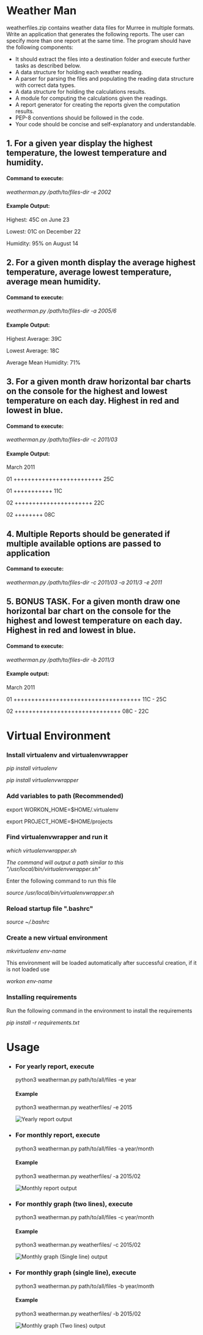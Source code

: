 # Weather Man
weatherfiles.zip contains weather data files for Murree in multiple formats. Write an application that generates the following reports. The user can specify more than one report at the same time.
The program should have the following components:
* It should extract the files into a destination folder and execute further tasks as described below.
* A data structure for holding each weather reading.
* A parser for parsing the files and populating the reading data structure with correct data types.
* A data structure for holding the calculations results.
* A module for computing the calculations given the readings.
* A report generator for creating the reports given the computation results.
* PEP-8 conventions should be followed in the code.
* Your code should be concise and self-explanatory and understandable.
 
## 1. For a given year display the highest temperature, the lowest temperature and humidity.
#### Command to execute:

_weatherman.py /path/to/files-dir -e 2002_

#### Example Output:

Highest: 45C on June 23

Lowest: 01C on December 22

Humidity: 95% on August 14

## 2. For a given month display the average highest temperature, average lowest temperature, average mean humidity.
#### Command to execute:

_weatherman.py /path/to/files-dir -a 2005/6_

#### Example Output:

Highest Average: 39C

Lowest Average: 18C

Average Mean Humidity: 71%

## 3. For a given month draw horizontal bar charts on the console for the highest and lowest temperature on each day. Highest in red and lowest in blue.
#### Command to execute:

_weatherman.py /path/to/files-dir -c 2011/03_


#### Example Output:

March 2011

01 +++++++++++++++++++++++++ 25C

01 +++++++++++ 11C

02 ++++++++++++++++++++++ 22C

02 ++++++++ 08C

## 4. Multiple Reports should be generated if multiple available options are passed to application
#### Command to execute:
_weatherman.py /path/to/files-dir -c 2011/03 -a 2011/3 -e 2011_

## 5. BONUS TASK. For a given month draw one horizontal bar chart on the console for the highest and lowest temperature on each day. Highest in red and lowest in blue.
#### Command to execute:
_weatherman.py /path/to/files-dir -b 2011/3_
#### Example output:
March 2011

01 ++++++++++++++++++++++++++++++++++++ 11C - 25C

02 ++++++++++++++++++++++++++++++ 08C - 22C


# Virtual Environment
### Install virtualenv and virtualenvwrapper
_pip install virtualenv_

_pip install virtualenvwrapper_
### Add variables to path (Recommended)

export WORKON_HOME=$HOME/.virtualenv

export PROJECT_HOME=$HOME/projects
### Find virtualenvwrapper and run it
_which virtualenvwrapper.sh_

_The command will output a path similar to this "/usr/local/bin/virtualenvwrapper.sh"_

Enter the following command to run this file

_source /usr/local/bin/virtualenvwrapper.sh_

### Reload startup file ".bashrc"
_source ~/.bashrc_

### Create a new virtual environment
_mkvirtualenv env-name_

This environment will be loaded automatically after successful creation, if it is not loaded use 

_workon env-name_

### Installing requirements
Run the following command in the environment to install the requirements

_pip install -r requirements.txt_

# Usage
<ul>

### <li>For yearly report, execute
python3 weatherman.py path/to/all/files -e year
#### Example
python3 weatherman.py weatherfiles/ -e 2015

![Yearly report output](images/yearly_report.png "Yearly report output")</li>


### <li>For monthly report, execute
python3 weatherman.py path/to/all/files -a year/month
#### Example
python3 weatherman.py weatherfiles/ -a 2015/02

![Monthly report output](images/monthly_report.png "Monthly report output")</li>


### <li>For monthly graph (two lines), execute
python3 weatherman.py path/to/all/files -c year/month
#### Example
python3 weatherman.py weatherfiles/ -c 2015/02

![Monthly graph (Single line) output](images/monthly_graph.png "Monthly graph (single line) output")</li>


### <li>For monthly graph (single line), execute
python3 weatherman.py path/to/all/files -b year/month
#### Example
python3 weatherman.py weatherfiles/ -b 2015/02

![Monthly graph (Two lines) output](images/monthly_graph_bonus.png "Monthly graph (two lines) output")</li>

</ul>
